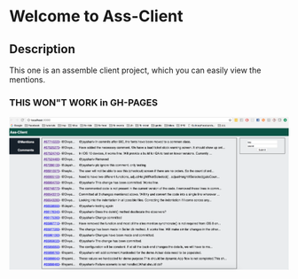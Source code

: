 # Welcome to Ass-Client

## Description

This one is an assemble client project, which you can easily view the mentions.

### THIS WON"T WORK in GH-PAGES


![alt tag](https://github.com/jayahariv/ass-client/blob/master/ass-screen.png)
